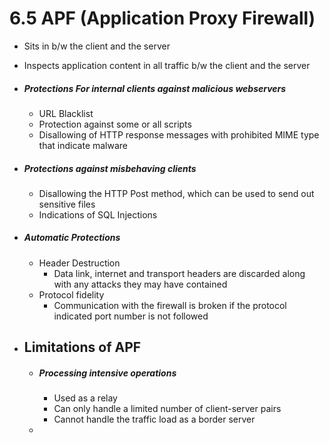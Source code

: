 # 6.5 APF (Application Proxy Firewall)
- Sits in b/w the client and the server
- Inspects application content in all traffic b/w the client and the server

- ##### Protections For internal clients against malicious webservers
	- URL Blacklist
	- Protection against some or all scripts
	- Disallowing of HTTP response messages with prohibited MIME type that indicate malware
- ##### Protections against misbehaving clients
	- Disallowing the HTTP Post method, which can be used to send out sensitive files
	- Indications of SQL Injections
- ##### Automatic Protections
	- Header Destruction
		- Data link, internet and transport headers are discarded along with any attacks they may have contained
	- Protocol fidelity
		- Communication with the firewall is broken if the protocol indicated port number is not followed


- ## Limitations of APF
	- ##### Processing intensive operations
		- Used as a relay 
		- Can only handle a limited number of client-server pairs
		- Cannot handle the traffic load as a border server
	- 